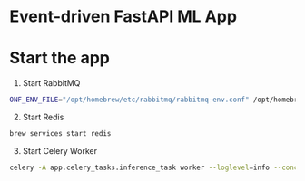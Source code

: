 # Event-driven FastAPI ML App

# Start the app
1. Start RabbitMQ
```bash
ONF_ENV_FILE="/opt/homebrew/etc/rabbitmq/rabbitmq-env.conf" /opt/homebrew/opt/rabbitmq/sbin/rabbitmq-server
```
2. Start Redis
```bash
brew services start redis
```
3. Start Celery Worker
```bash
celery -A app.celery_tasks.inference_task worker --loglevel=info --concurrency 10
```